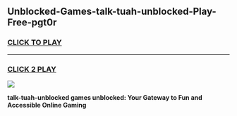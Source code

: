 
## Unblocked-Games-talk-tuah-unblocked-Play-Free-pgt0r
<h3>
<a href="https://premium76.site?title=talk-tuah-unblocked&ref=23A">CLICK TO PLAY</a></h3>
<hr>

<h3>
<a href="https://premium76.site?title=talk-tuah-unblocked&ref=23A">CLICK 2 PLAY</a>
  
</h3>

<a href="https://premium76.site?title=talk-tuah-unblocked&ref=23A"><img src="https://clearcache.store/games.png"></a>


**talk-tuah-unblocked games unblocked: Your Gateway to Fun and Accessible Online Gaming**
